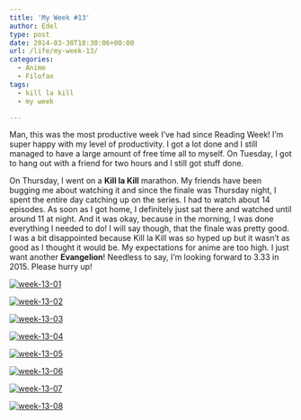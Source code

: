 ```yaml
---
title: 'My Week #13'
author: Edel
type: post
date: 2014-03-30T18:30:06+00:00
url: /life/my-week-13/
categories:
  - Anime
  - Filofax
tags:
  - kill la kill
  - my week

---
```

Man, this was the most productive week I&#8217;ve had since Reading Week! I&#8217;m super happy with my level of productivity. I got a lot done and I still managed to have a large amount of free time all to myself. On Tuesday, I got to hang out with a friend for two hours and I still got stuff done.

On Thursday, I went on a **Kill la Kill** marathon. My friends have been bugging me about watching it and since the finale was Thursday night, I spent the entire day catching up on the series. I had to watch about 14 episodes. As soon as I got home, I definitely just sat there and watched until around 11 at night. And it was okay, because in the morning, I was done everything I needed to do! I will say though, that the finale was pretty good. I was a bit disappointed because Kill la Kill was so hyped up but it wasn&#8217;t as good as I thought it would be. My expectations for anime are too high. I just want another **Evangelion**! Needless to say, I&#8217;m looking forward to 3.33 in 2015. Please hurry up!

[<img src="http://scattered.me/wp-content/uploads/2014/03/week-13-01.png" alt="week-13-01" class="img-responsive" />][1]

[<img src="http://scattered.me/wp-content/uploads/2014/03/week-13-02.png" alt="week-13-02" class="img-responsive" />][2]

[<img src="http://scattered.me/wp-content/uploads/2014/03/week-13-03.png" alt="week-13-03" class="img-responsive" />][3]

[<img src="http://scattered.me/wp-content/uploads/2014/03/week-13-04.png" alt="week-13-04" class="img-responsive" />][4]

[<img src="http://scattered.me/wp-content/uploads/2014/03/week-13-05.png" alt="week-13-05" class="img-responsive" />][5]

[<img src="http://scattered.me/wp-content/uploads/2014/03/week-13-06.png" alt="week-13-06" class="img-responsive" />][6]

[<img src="http://scattered.me/wp-content/uploads/2014/03/week-13-07.png" alt="week-13-07" class="img-responsive" />][7]

[<img src="http://scattered.me/wp-content/uploads/2014/03/week-13-08.png" alt="week-13-08" class="img-responsive" />][8]

<ol class="footnote">
</ol>

 [1]: http://scattered.me/wp-content/uploads/2014/03/week-13-01.png
 [2]: http://scattered.me/wp-content/uploads/2014/03/week-13-02.png
 [3]: http://scattered.me/wp-content/uploads/2014/03/week-13-03.png
 [4]: http://scattered.me/wp-content/uploads/2014/03/week-13-04.png
 [5]: http://scattered.me/wp-content/uploads/2014/03/week-13-05.png
 [6]: http://scattered.me/wp-content/uploads/2014/03/week-13-06.png
 [7]: http://scattered.me/wp-content/uploads/2014/03/week-13-07.png
 [8]: http://scattered.me/wp-content/uploads/2014/03/week-13-08.png